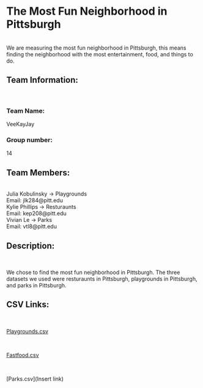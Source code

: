 # The Most Fun Neighborhood in Pittsburgh
<br />
We are measuring the most fun neighborhood in Pittsburgh, this means finding the neighborhood with the most entertainment, food, and things to do.
<br />

## Team Information:
<br />

### Team Name:

VeeKayJay
<br />

### Group number:
14
<br />

## Team Members:

<br />
Julia Kobulinsky -> Playgrounds
<br />
Email: jlk284@pitt.edu
<br />
Kylie Phillips -> Resturaunts
<br />
Email: kep208@pitt.edu
<br />
Vivian Le -> Parks
<br />
Email: vtl8@pitt.edu
<br />

## Description:
<br />

We chose to find the most fun neighborhood in Pittsburgh. The three datasets we used were resturaunts in Pittsburgh, playgrounds in Pittsburgh, and parks in Pittsburgh.
<br />

## CSV Links:

<br />

[Playgrounds.csv](docs/Playgrounds.csv)

<br />

[Fastfood.csv](docs/fastfood.tsv)

<br />

[Parks.csv](Insert link)
